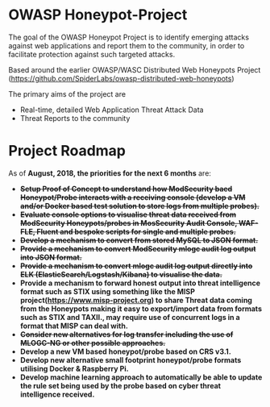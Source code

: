 # OWASP Honeypot-Project

The goal of the OWASP Honeypot Project is to identify emerging attacks against web applications and report them to the community, in order to facilitate protection against such targeted attacks.

Based around the earlier OWASP/WASC Distributed Web Honeypots Project (https://github.com/SpiderLabs/owasp-distributed-web-honeypots)

The primary aims of the project are

*    Real-time, detailed Web Application Threat Attack Data
*    Threat Reports to the community
    
# Project Roadmap

As of <strong>August, 2018, the  priorities for the next 6 months</strong> are:
<strong>
*   ~~Setup Proof of Concept to understand how ModSecurity baed Honeypot/Probe interacts with a receiving console (develop a VM and/or Docker based test solution to store logs from multiple probes).~~
*   ~~Evaluate console options to visualise threat data received from ModSecurity Honeypots/probes in MosSecurity Audit Console, WAF-FLE, Fluent and bespoke scripts for single and multiple probes.~~
*   ~~Develop a mechanism to convert from stored MySQL to JSON format.~~
*   ~~Provide a mechanism to convert ModSecurity mlogc audit log output into JSON format.~~
*   ~~Provide a mechanism to convert mlogc audit log output directly into ELK (ElasticSearch/Logstash/Kibana) to visualise the data.~~
*   Provide a mechanism to forward honest output into threat intelligence format such as STIX using something like the MISP project(https://www.misp-project.org) to share Threat data coming from the Honeypots making it easy to export/import data from formats such as STIX and TAXII., may require use of concurrent logs in a format that MISP can deal with.
*   ~~Consider new alternatives for log transfer including the use of MLOGC-NG or other possible approaches.~~
*   Develop a new VM based honeypot/probe based on CRS v3.1.
*   Develop new alternative small footprint honeypot/probe formats utilising Docker & Raspberry Pi.
*   Develop machine learning approach to automatically be able to update the rule set being used by the probe based on cyber threat intelligence received.
</strong>
